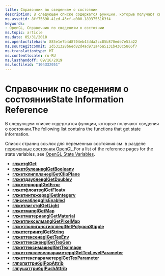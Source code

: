 ```yaml
---
title: Справочник по сведениям о состоянии
description: В следующем списке содержатся функции, которые получают сведения о состоянии.
ms.assetid: 8ff75690-41ed-43cf-a000-1893755163f4
keywords:
- OpenGL, Справочник по сведениям о состоянии
ms.topic: article
ms.date: 05/31/2018
ms.openlocfilehash: 885e1e7b4d8704eb43dda2cc85b870ede7e53a22
ms.sourcegitcommit: 2d531328b6ed82d4ad971a45a5131b430c5866f7
ms.translationtype: MT
ms.contentlocale: ru-RU
ms.lasthandoff: 09/16/2019
ms.locfileid: "104332051"
---
```

# <a name="state-information-reference"></a><span data-ttu-id="90db6-104">Справочник по сведениям о состоянии</span><span class="sxs-lookup"><span data-stu-id="90db6-104">State Information Reference</span></span>

<span data-ttu-id="90db6-105">В следующем списке содержатся функции, которые получают сведения о состоянии.</span><span class="sxs-lookup"><span data-stu-id="90db6-105">The following list contains the functions that get state information.</span></span>

<span data-ttu-id="90db6-106">Список страниц ссылок для переменных состояния см. в разделе [переменные состояния OpenGL](opengl-state-variables.md).</span><span class="sxs-lookup"><span data-stu-id="90db6-106">For a list of the reference pages for the state variables, see [OpenGL State Variables](opengl-state-variables.md).</span></span>

-   [<span data-ttu-id="90db6-107">**глжет**</span><span class="sxs-lookup"><span data-stu-id="90db6-107">**glGet**</span></span>](glgetbooleanv--glgetdoublev--glgetfloatv--glgetintegerv.md)
-   [<span data-ttu-id="90db6-108">**глжетбулеанв**</span><span class="sxs-lookup"><span data-stu-id="90db6-108">**glGetBooleanv**</span></span>](glgetbooleanv.md)
-   [<span data-ttu-id="90db6-109">**глжетклипплане**</span><span class="sxs-lookup"><span data-stu-id="90db6-109">**glGetClipPlane**</span></span>](glgetclipplane.md)
-   [<span data-ttu-id="90db6-110">**глжетдаублев**</span><span class="sxs-lookup"><span data-stu-id="90db6-110">**glGetDoublev**</span></span>](glgetdoublev.md)
-   [<span data-ttu-id="90db6-111">**глжетеррор**</span><span class="sxs-lookup"><span data-stu-id="90db6-111">**glGetError**</span></span>](glgeterror.md)
-   [<span data-ttu-id="90db6-112">**глжетфлоатв**</span><span class="sxs-lookup"><span data-stu-id="90db6-112">**glGetFloatv**</span></span>](glgetfloatv.md)
-   [<span data-ttu-id="90db6-113">**глжетинтежерв**</span><span class="sxs-lookup"><span data-stu-id="90db6-113">**glGetIntegerv**</span></span>](glgetintegerv.md)
-   [<span data-ttu-id="90db6-114">**глисенаблед**</span><span class="sxs-lookup"><span data-stu-id="90db6-114">**glIsEnabled**</span></span>](glisenabled.md)
-   [<span data-ttu-id="90db6-115">**глжетлигхт**</span><span class="sxs-lookup"><span data-stu-id="90db6-115">**glGetLight**</span></span>](glgetlight.md)
-   [<span data-ttu-id="90db6-116">**глжетмап**</span><span class="sxs-lookup"><span data-stu-id="90db6-116">**glGetMap**</span></span>](glgetmap.md)
-   [<span data-ttu-id="90db6-117">**глжетматериал**</span><span class="sxs-lookup"><span data-stu-id="90db6-117">**glGetMaterial**</span></span>](glgetmaterial.md)
-   [<span data-ttu-id="90db6-118">**глжетпикселмап**</span><span class="sxs-lookup"><span data-stu-id="90db6-118">**glGetPixelMap**</span></span>](glgetpixelmap.md)
-   [<span data-ttu-id="90db6-119">**глжетполигонстиппле**</span><span class="sxs-lookup"><span data-stu-id="90db6-119">**glGetPolygonStipple**</span></span>](glgetpolygonstipple.md)
-   [<span data-ttu-id="90db6-120">**глжетстринг**</span><span class="sxs-lookup"><span data-stu-id="90db6-120">**glGetString**</span></span>](glgetstring.md)
-   [<span data-ttu-id="90db6-121">**глжеттексенв**</span><span class="sxs-lookup"><span data-stu-id="90db6-121">**glGetTexEnv**</span></span>](glgettexenv.md)
-   [<span data-ttu-id="90db6-122">**глжеттексжен**</span><span class="sxs-lookup"><span data-stu-id="90db6-122">**glGetTexGen**</span></span>](glgettexgen.md)
-   [<span data-ttu-id="90db6-123">**глжеттексимаже**</span><span class="sxs-lookup"><span data-stu-id="90db6-123">**glGetTexImage**</span></span>](glgetteximage.md)
-   [<span data-ttu-id="90db6-124">**глжеттекслевелпараметер**</span><span class="sxs-lookup"><span data-stu-id="90db6-124">**glGetTexLevelParameter**</span></span>](glgettexlevelparameter.md)
-   [<span data-ttu-id="90db6-125">**глжеттекспараметер**</span><span class="sxs-lookup"><span data-stu-id="90db6-125">**glGetTexParameter**</span></span>](glgettexparameter.md)
-   [<span data-ttu-id="90db6-126">**глпопаттриб**</span><span class="sxs-lookup"><span data-stu-id="90db6-126">**glPopAttrib**</span></span>](glpopattrib.md)
-   [<span data-ttu-id="90db6-127">**глпушаттриб**</span><span class="sxs-lookup"><span data-stu-id="90db6-127">**glPushAttrib**</span></span>](glpushattrib.md)

 

 




